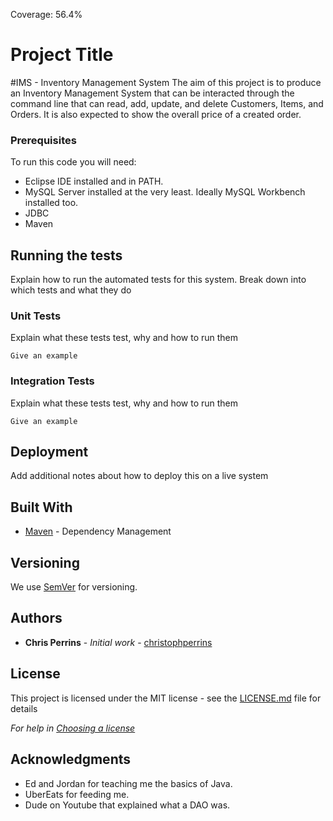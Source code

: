 Coverage: 56.4%
# Project Title

#IMS - Inventory Management System
The aim of this project is to produce an Inventory Management System that can be interacted through the command line that can read, add, update, and delete Customers, Items, and Orders. It is also expected to show the overall price of a created order.

### Prerequisites

To run this code you will need:

* Eclipse IDE installed and in PATH.
* MySQL Server installed at the very least. Ideally MySQL Workbench installed too.
* JDBC
* Maven

## Running the tests

Explain how to run the automated tests for this system. Break down into which tests and what they do

### Unit Tests 

Explain what these tests test, why and how to run them

```
Give an example
```

### Integration Tests 
Explain what these tests test, why and how to run them

```
Give an example
```

## Deployment

Add additional notes about how to deploy this on a live system

## Built With

* [Maven](https://maven.apache.org/) - Dependency Management

## Versioning

We use [SemVer](http://semver.org/) for versioning.

## Authors

* **Chris Perrins** - *Initial work* - [christophperrins](https://github.com/christophperrins)

## License

This project is licensed under the MIT license - see the [LICENSE.md](LICENSE.md) file for details 

*For help in [Choosing a license](https://choosealicense.com/)*

## Acknowledgments

* Ed and Jordan for teaching me the basics of Java.
* UberEats for feeding me.
* Dude on Youtube that explained what a DAO was.

